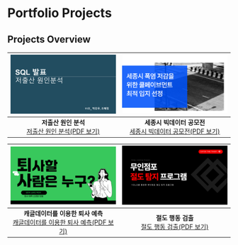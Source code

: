 # Portfolio Projects

## Projects Overview

| [![SQL_표지](SQL_표지.png)](./11조_박진우_조혜정.pdf) | [![Project 2 Thumbnail](공모전_표지.png)](./세종시_폭염_저감을_위한_쿨페이브먼트_최적_입지_선정.pdf) |
|:------------------------------------------------------:|:-------------------------------------------------------------:|
| **저출산 원인 분석**<br>[저출산 원인 분석(PDF 보기)](./11조_박진우_조혜정.pdf)     | **세종시 빅데이터 공모전**<br>[세종시 빅데이터 공모전(PDF 보기)](./세종시_폭염_저감을_위한_쿨페이브먼트_최적_입지_선정.pdf) |

| [![Project 3 Thumbnail](퇴사예측_표지.png)](./피드백_후_최종_퇴사자예측.pdf) | [![Project 4 Thumbnail](절도탐지_표지.png)](./무인점포_절도탐지_프로그램.pdf) |
|:-------------------------------------------------------------:|:---------------------------------------------------------:|
| **캐글데이터를 이용한 퇴사 예측**<br>[캐글데이터를 이용한 퇴사 예측(PDF 보기)](./피드백_후_최종_퇴사자예측.pdf) | **절도 행동 검출**<br>[절도 행동 검출(PDF 보기)](./무인점포_절도탐지_프로그램.pdf) |
